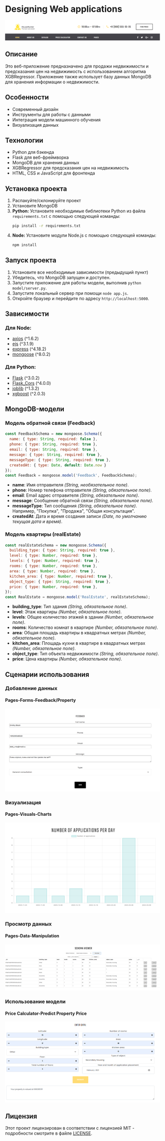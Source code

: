 # Designing Web applications
![Главное](/images/main.png)
## Описание

Это веб-приложение предназначено для продажи недвижимости и предсказания цен на недвижимость с использованием алгоритма XGBRegressor. Приложение также использует базу данных MongoDB для хранения информации о недвижимости.

## Особенности

- Современный дизайн
- Инструменты для работы с данными
- Интеграция модели машинного обучения
- Визуализация данных

## Технологии

- Python для бэкенда
- Flask для веб-фреймворка
- MongoDB для хранения данных
- XGBRegressor для предсказания цен на недвижимость
- HTML, CSS и JavaScript для фронтенда

## Установка проекта
1. Распакуйте/склонируйте проект
2. Установите MongoDB
3. **Python:**
   Установите необходимые библиотеки Python из файла `requirements.txt` с помощью следующей команды:
   ```bash
   pip install -r requirements.txt
    ```
4. **Node:**
    Установите модули Node.js с помощью следующей команды: 
    ```bash
    npm install
    ```
## Запуск проекта
1. Установите все необходимые зависимости (предыдущий пункт)
2. Убедитесь, что MongoDB запущен и доступен.
3. Запустите приложение для работы модели, выполнив `python model/server.py`.
4. Запустите локальный сервер при помощи `node app.js`.
5. Откройте браузер и перейдите по адресу `http://localhost:5000`.

## Зависимости

### Для Node:

- [axios](https://www.npmjs.com/package/axios) (^1.6.2)
- [ejs](https://www.npmjs.com/package/ejs) (^3.1.9)
- [express](https://www.npmjs.com/package/express) (^4.18.2)
- [mongoose](https://www.npmjs.com/package/mongoose) (^8.0.2)

### Для Python:

- [Flask](https://pypi.org/project/Flask/) (^3.0.2)
- [Flask_Cors](https://pypi.org/project/Flask-Cors/) (^4.0.0)
- [joblib](https://pypi.org/project/joblib/) (^1.3.2)
- [xgboost](https://pypi.org/project/xgboost/) (^2.0.3)

## MongoDB-модели

### Модель обратной связи (Feedback)

```javascript
const FeedbackSchema = new mongoose.Schema({
  name: { type: String, required: false },
  phone: { type: String, required: true },
  email: { type: String, required: true },
  message: { type: String, required: true },
  messageType: { type: String, required: true },
  createdAt: { type: Date, default: Date.now }
});
const Feedback = mongoose.model('Feedback', FeedbackSchema);
```
- **name**: Имя отправителя *(String, необязательное поле)*.
- **phone**: Номер телефона отправителя *(String, обязательное поле)*.
- **email**: Email адрес отправителя *(String, обязательное поле)*.
- **message**: Сообщение обратной связи *(String, обязательное поле)*.
- **messageType**: Тип сообщения *(String, обязательное поле)*. Например, "Покупка", "Продажа", "Общая консультация".
- **createdAt**: Дата и время создания записи *(Date, по умолчанию текущая дата и время)*.


### Модель квартиры (realEstate)
```javascript
const realEstateSchema = new mongoose.Schema({
  building_type: { type: String, required: true },
  level: { type: Number, required: true },
  levels: { type: Number, required: true },
  rooms: { type: Number, required: true },
  area: { type: Number, required: true },
  kitchen_area: { type: Number, required: true },
  object_type: { type: String, required: true },
  price: { type: Number, required: true },
});
const RealEstate = mongoose.model('RealEstate', realEstateSchema);
```
- **building_type**: Тип здания *(String, обязательное поле)*.
- **level**: Этаж квартиры *(Number, обязательное поле)*.
- **levels**: Общее количество этажей в здании *(Number, обязательное поле)*.
- **rooms**: Количество комнат в квартире *(Number, обязательное поле)*.
- **area**: Общая площадь квартиры в квадратных метрах *(Number, обязательное поле)*.
- **kitchen_area**: Площадь кухни в квартире в квадратных метрах *(Number, обязательное поле)*.
- **object_type**: Тип объекта недвижимости *(String, обязательное поле)*.
- **price**: Цена квартиры *(Number, обязательное поле)*.

## Сценарии использования

### Добавление данных
#### Pages-Forms-Feedback/Property
![Добавление](/images/add.png)

### Визуализация
#### Pages-Visuals-Charts
![Графики](/images/charts.png)

### Просмотр данных
#### Pages-Data-Manipulation
![Данные](/images/data.png)


### Использование модели
#### Price Calculator-Predict Property Price
![Модель](/images/model.png)

## Лицензия

Этот проект лицензирован в соответствии с лицензией MIT - подробности смотрите в файле [LICENSE](LICENSE).
